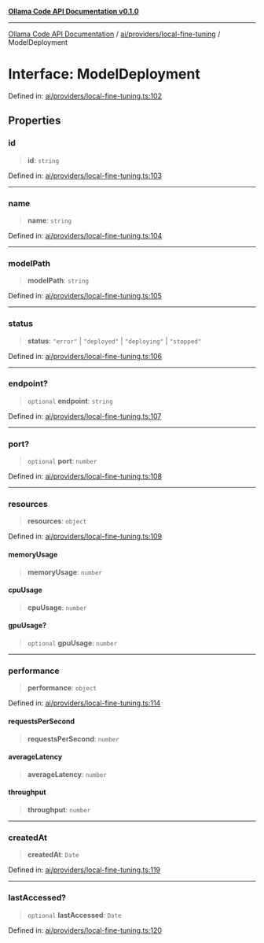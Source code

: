 [**Ollama Code API Documentation v0.1.0**](../../../../README.md)

***

[Ollama Code API Documentation](../../../../modules.md) / [ai/providers/local-fine-tuning](../README.md) / ModelDeployment

# Interface: ModelDeployment

Defined in: [ai/providers/local-fine-tuning.ts:102](https://github.com/erichchampion/ollama-code/blob/a6ec53910f51a174af1f2c4fb981760e5f53805f/ollama-code/src/ai/providers/local-fine-tuning.ts#L102)

## Properties

### id

> **id**: `string`

Defined in: [ai/providers/local-fine-tuning.ts:103](https://github.com/erichchampion/ollama-code/blob/a6ec53910f51a174af1f2c4fb981760e5f53805f/ollama-code/src/ai/providers/local-fine-tuning.ts#L103)

***

### name

> **name**: `string`

Defined in: [ai/providers/local-fine-tuning.ts:104](https://github.com/erichchampion/ollama-code/blob/a6ec53910f51a174af1f2c4fb981760e5f53805f/ollama-code/src/ai/providers/local-fine-tuning.ts#L104)

***

### modelPath

> **modelPath**: `string`

Defined in: [ai/providers/local-fine-tuning.ts:105](https://github.com/erichchampion/ollama-code/blob/a6ec53910f51a174af1f2c4fb981760e5f53805f/ollama-code/src/ai/providers/local-fine-tuning.ts#L105)

***

### status

> **status**: `"error"` \| `"deployed"` \| `"deploying"` \| `"stopped"`

Defined in: [ai/providers/local-fine-tuning.ts:106](https://github.com/erichchampion/ollama-code/blob/a6ec53910f51a174af1f2c4fb981760e5f53805f/ollama-code/src/ai/providers/local-fine-tuning.ts#L106)

***

### endpoint?

> `optional` **endpoint**: `string`

Defined in: [ai/providers/local-fine-tuning.ts:107](https://github.com/erichchampion/ollama-code/blob/a6ec53910f51a174af1f2c4fb981760e5f53805f/ollama-code/src/ai/providers/local-fine-tuning.ts#L107)

***

### port?

> `optional` **port**: `number`

Defined in: [ai/providers/local-fine-tuning.ts:108](https://github.com/erichchampion/ollama-code/blob/a6ec53910f51a174af1f2c4fb981760e5f53805f/ollama-code/src/ai/providers/local-fine-tuning.ts#L108)

***

### resources

> **resources**: `object`

Defined in: [ai/providers/local-fine-tuning.ts:109](https://github.com/erichchampion/ollama-code/blob/a6ec53910f51a174af1f2c4fb981760e5f53805f/ollama-code/src/ai/providers/local-fine-tuning.ts#L109)

#### memoryUsage

> **memoryUsage**: `number`

#### cpuUsage

> **cpuUsage**: `number`

#### gpuUsage?

> `optional` **gpuUsage**: `number`

***

### performance

> **performance**: `object`

Defined in: [ai/providers/local-fine-tuning.ts:114](https://github.com/erichchampion/ollama-code/blob/a6ec53910f51a174af1f2c4fb981760e5f53805f/ollama-code/src/ai/providers/local-fine-tuning.ts#L114)

#### requestsPerSecond

> **requestsPerSecond**: `number`

#### averageLatency

> **averageLatency**: `number`

#### throughput

> **throughput**: `number`

***

### createdAt

> **createdAt**: `Date`

Defined in: [ai/providers/local-fine-tuning.ts:119](https://github.com/erichchampion/ollama-code/blob/a6ec53910f51a174af1f2c4fb981760e5f53805f/ollama-code/src/ai/providers/local-fine-tuning.ts#L119)

***

### lastAccessed?

> `optional` **lastAccessed**: `Date`

Defined in: [ai/providers/local-fine-tuning.ts:120](https://github.com/erichchampion/ollama-code/blob/a6ec53910f51a174af1f2c4fb981760e5f53805f/ollama-code/src/ai/providers/local-fine-tuning.ts#L120)
